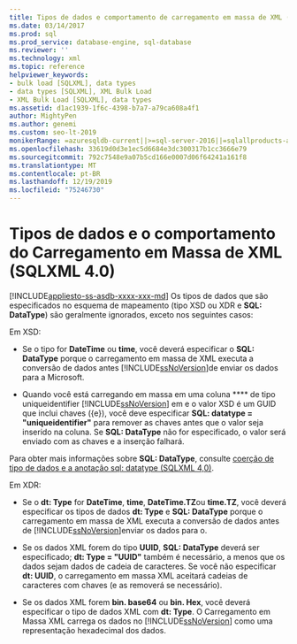 ```yaml
---
title: Tipos de dados e comportamento de carregamento em massa de XML (SQLXML)
ms.date: 03/14/2017
ms.prod: sql
ms.prod_service: database-engine, sql-database
ms.reviewer: ''
ms.technology: xml
ms.topic: reference
helpviewer_keywords:
- bulk load [SQLXML], data types
- data types [SQLXML], XML Bulk Load
- XML Bulk Load [SQLXML], data types
ms.assetid: d1ac1939-1f6c-4398-b7a7-a79ca608a4f1
author: MightyPen
ms.author: genemi
ms.custom: seo-lt-2019
monikerRange: =azuresqldb-current||>=sql-server-2016||=sqlallproducts-allversions||>=sql-server-linux-2017||=azuresqldb-mi-current
ms.openlocfilehash: 33619d0d3e1ec5d6684e3dc300317b1cc3666e79
ms.sourcegitcommit: 792c7548e9a07b5cd166e0007d06f64241a161f8
ms.translationtype: MT
ms.contentlocale: pt-BR
ms.lasthandoff: 12/19/2019
ms.locfileid: "75246730"
---
```

# <a name="data-types-and-xml-bulk-load-behavior-sqlxml-40"></a>Tipos de dados e o comportamento do Carregamento em Massa de XML (SQLXML 4.0)
[!INCLUDE[appliesto-ss-asdb-xxxx-xxx-md](../../../includes/appliesto-ss-asdb-xxxx-xxx-md.md)]
  Os tipos de dados que são especificados no esquema de mapeamento (tipo XSD ou XDR e **SQL: DataType**) são geralmente ignorados, exceto nos seguintes casos:  
  
 Em XSD:  
  
-   Se o tipo for **DateTime** ou **time**, você deverá especificar o **SQL: DataType** porque o carregamento em massa de XML executa a conversão de dados antes [!INCLUDE[ssNoVersion](../../../includes/ssnoversion-md.md)]de enviar os dados para a Microsoft.  
  
-   Quando você está carregando em massa em uma coluna **** de tipo uniqueidentifier [!INCLUDE[ssNoVersion](../../../includes/ssnoversion-md.md)] em e o valor XSD é um GUID que inclui chaves ({e}), você deve especificar **SQL: datatype = "uniqueidentifier"** para remover as chaves antes que o valor seja inserido na coluna. Se **SQL: DataType** não for especificado, o valor será enviado com as chaves e a inserção falhará.  
  
 Para obter mais informações sobre **SQL: DataType**, consulte [coerção de tipo de dados e a anotação sql: datatype &#40;SQLXML 4,0&#41;](../../../relational-databases/sqlxml-annotated-xsd-schemas-using/data-type-coercions-and-the-sql-datatype-annotation-sqlxml-4-0.md).  
  
 Em XDR:  
  
-   Se o **dt: Type** for **DateTime**, **time**, **DateTime.TZ**ou **time.TZ**, você deverá especificar os tipos de dados **dt: Type** e **SQL: DataType** porque o carregamento em massa de XML executa a conversão de dados antes de [!INCLUDE[ssNoVersion](../../../includes/ssnoversion-md.md)]enviar os dados para o.  
  
-   Se os dados XML forem do tipo **UUID**, **SQL: DataType** deverá ser especificado; **dt: Type = "UUID"** também é necessário, a menos que os dados sejam dados de cadeia de caracteres. Se você não especificar **dt: UUID**, o carregamento em massa XML aceitará cadeias de caracteres com chaves (e as removerá se necessário).  
  
-   Se os dados XML forem **bin. base64** ou **bin. Hex**, você deverá especificar o tipo de dados XML com **dt: Type**. O Carregamento em Massa XML carrega os dados no [!INCLUDE[ssNoVersion](../../../includes/ssnoversion-md.md)] como uma representação hexadecimal dos dados.  
  
  
